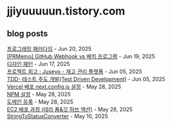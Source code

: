 # jjiyuuuuun.tistory.com
## blog posts
[프로그래밍 패러다임](https://jjiyuuuuun.tistory.com/101) - Jun 20, 2025<br>
[[PRMemo] GitHub Webhook vs 배치 프로그램](https://jjiyuuuuun.tistory.com/100) - Jun 19, 2025<br>
[디자인 패턴](https://jjiyuuuuun.tistory.com/99) - Jun 17, 2025<br>
[프로젝트 회고 : Juseyo - 재고 관리 플랫폼](https://jjiyuuuuun.tistory.com/98) - Jun 05, 2025<br>
[TDD- 테스트 주도 개발(Test Driven Development)](https://jjiyuuuuun.tistory.com/97) - Jun 05, 2025<br>
[Vercel 배포 next.config.js 설정](https://jjiyuuuuun.tistory.com/96) - May 28, 2025<br>
[NPM 설정](https://jjiyuuuuun.tistory.com/95) - May 28, 2025<br>
[도메인 등록](https://jjiyuuuuun.tistory.com/94) - May 28, 2025<br>
[EC2 배포 과정 (테라 폼&amp;깃 허브 액션)](https://jjiyuuuuun.tistory.com/93) - May 28, 2025<br>
[StringToStatusConverter](https://jjiyuuuuun.tistory.com/92) - May 10, 2025<br>
